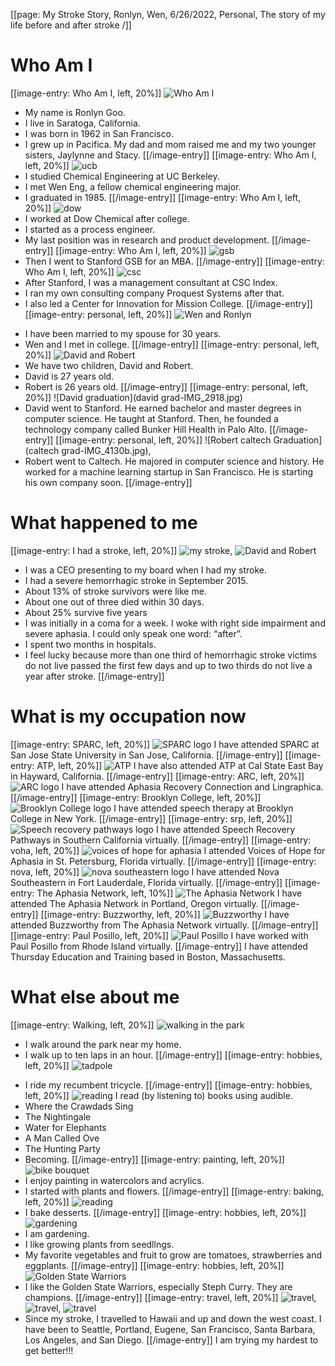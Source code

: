 [[page: My Stroke Story, Ronlyn, Wen, 6/26/2022, Personal, The story of my life before and after stroke /]]
# Who Am I
[[image-entry: Who Am I, left, 20%]]
![Who Am I](rmg.png) 
- My name is Ronlyn Goo.
- I live in Saratoga, California.
- I was born in 1962 in San Francisco.
- I grew up in Pacifica. My dad and mom raised me and my two younger sisters, Jaylynne and Stacy.
[[/image-entry]]
[[image-entry: Who Am I, left, 20%]]
![ucb](ucb.png)
- I studied Chemical Engineering at UC Berkeley.
- I met Wen Eng, a fellow chemical engineering major. 
- I graduated in 1985.
[[/image-entry]]
[[image-entry: Who Am I, left, 20%]]
![dow](dow-chemical-logo.png)
- I worked at Dow Chemical after college.
- I started as a process engineer.
- My last position was in research and product development.
[[/image-entry]]
[[image-entry: Who Am I, left, 20%]]
![gsb](stanford-gsb-logo1.jpg)
- Then I went to Stanford GSB for an MBA.
[[/image-entry]]
[[image-entry: Who Am I, left, 20%]]
![csc](csc.jpg)
- After Stanford, I was a management consultant at CSC Index.
- I ran my own consulting company Proquest Systems after that.
- I also led a Center for Innovation for Mission College.
[[/image-entry]]
[[image-entry: personal, left, 20%]]
![Wen and Ronlyn](ronlynWen.jpg)
* I have been married to my spouse for 30 years.
* Wen and I met in college.
[[/image-entry]]
[[image-entry: personal, left, 20%]]
![David and Robert](DavidRobert2004.jpg)
* We have two children, David and Robert.
* David is 27 years old. 
* Robert is 26 years old.
[[/image-entry]]
[[image-entry: personal, left, 20%]]
![David graduation](david grad-IMG_2918.jpg)
* David went to Stanford. He earned bachelor and master degrees in computer science. He taught at Stanford. Then, he founded a technology company called Bunker Hill Health in Palo Alto.
[[/image-entry]]
[[image-entry: personal, left, 20%]]
![Robert caltech Graduation](caltech grad-IMG_4130b.jpg),
* Robert went to Caltech. He majored in computer science and history. He worked for a machine learning startup in San Francisco. He is starting his own company soon.
[[/image-entry]]
# What happened to me
[[image-entry: I had a stroke, left, 20%]]
![my stroke](mystroke.jpg), ![David and Robert](MommyDavidRobert.jpg)
- I was a CEO presenting to my board when I had my stroke.
- I had a severe hemorrhagic stroke in September 2015.
- About 13% of stroke survivors were like me.
- About one out of three died within 30 days.
- About 25% survive five years
- I was initially in a coma for a week. I woke with right side impairment and severe aphasia. I could only speak one word: “after”.
- I spent two months in hospitals.
- I feel lucky because more than one third of hemorrhagic stroke victims do not live passed the first few days and up to two thirds do not live a year after stroke.
[[/image-entry]]
# What is my occupation now
[[image-entry: SPARC, left, 20%]]
![SPARC logo](sparc.png)
I have attended SPARC at San Jose State University in San Jose, California.
[[/image-entry]]
[[image-entry: ATP, left, 20%]]
![ATP](csueb-logo.jpg)
I have also attended ATP at Cal State East Bay in Hayward, California.
[[/image-entry]]
[[image-entry: ARC, left, 20%]]
![ARC logo](arc.png)
I have attended Aphasia Recovery Connection and Lingraphica.
[[/image-entry]]
[[image-entry: Brooklyn College, left, 20%]]
![Brooklyn College logo](Brooklyn_College_logo.png)
I have attended speech therapy at Brooklyn College in New York.
[[/image-entry]]
[[image-entry: srp, left, 20%]]
![Speech recovery pathways logo](srp.jpg)
I have attended Speech Recovery Pathways in Southern California virtually. 
[[/image-entry]]
[[image-entry: voha, left, 20%]]
![voices of hope for aphasia](voha-logo.jpg)
I attended Voices of Hope for Aphasia in St. Petersburg, Florida virtually. 
[[/image-entry]]
[[image-entry: nova, left, 20%]]
![nova southeastern logo](NSUFlorida-logo.jpg)
I have attended Nova Southeastern in Fort Lauderdale, Florida virtually.
[[/image-entry]]
[[image-entry: The Aphasia Network, left, 10%]]
![The Aphasia Network](TheAphasiaNetwork.jpg)
I have attended The Aphasia Network in Portland, Oregon virtually.
[[/image-entry]]
[[image-entry: Buzzworthy, left, 20%]]
![Buzzworthy](buzzworthy1.png)
I have attended Buzzworthy from The Aphasia Network virtually.
[[/image-entry]]
[[image-entry: Paul Posillo, left, 20%]]
![Paul Posillo](paulposillo.png)
I have worked with Paul Posillo from Rhode Island virtually.
[[/image-entry]]
I have attended Thursday Education and Training based in Boston, Massachusetts.
# What else about me
[[image-entry: Walking, left, 20%]]
![walking in the park](walkypoo1.jpg)
- I walk around the park near my home. 
- I walk up to ten laps in an hour.
[[/image-entry]]
[[image-entry: hobbies, left, 20%]]
![tadpole](tadpole.jpg)
* I ride my recumbent tricycle. 
[[/image-entry]]
[[image-entry: hobbies, left, 20%]]
![reading](audible.jpg)
I read (by listening to) books using audible. 
* Where the Crawdads Sing
* The Nightingale
* Water for Elephants
* A Man Called Ove
* The Hunting Party
* Becoming.
[[/image-entry]]
[[image-entry: painting, left, 20%]]
![bike bouquet](bikebouquet.jpg)
* I enjoy painting in watercolors and acrylics. 
* I started with plants and flowers.
[[/image-entry]]
[[image-entry: baking, left, 20%]]
![reading](ronlynDesserts.jpg)
* I bake desserts.
[[/image-entry]]
[[image-entry: hobbies, left, 20%]]
![gardening](mygarden.jpg)
* I am gardening.
* I like growing plants from seedllngs.
* My favorite vegetables and fruit to grow are tomatoes, strawberries and eggplants.
[[/image-entry]]
[[image-entry: hobbies, left, 20%]]
![Golden State Warriors](gsw.jpg)
* I like the Golden State Warriors, especially Steph Curry. They are champions.
[[/image-entry]]
[[image-entry: travel, left, 20%]]
![travel](SD-IMG_20200112_134533.jpg), ![travel](HI-IMG_20200224_093655.jpg), ![travel](PXL_20210729_201926517.jpg)
* Since my stroke, I travelled to Hawaii and up and down the west coast. I have been to Seattle, Portland, Eugene, San Francisco, Santa Barbara, Los Angeles, and San Diego. 
[[/image-entry]]
I am trying my hardest to get better!!!